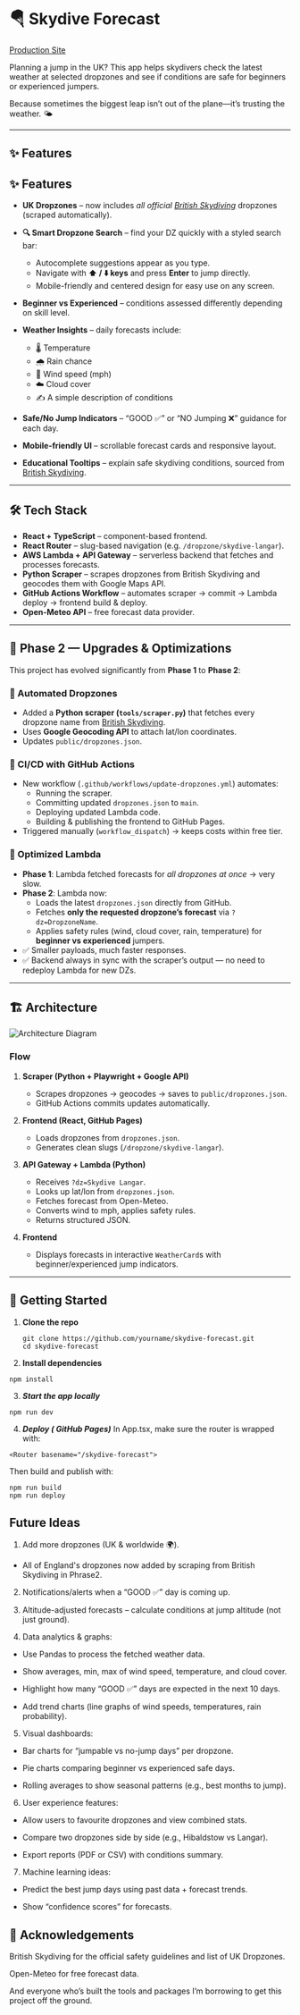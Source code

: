 # 🪂 Skydive Forecast  
[Production Site](https://tindyc.github.io/skydive-forecast/) 

Planning a jump in the UK? This app helps skydivers check the latest weather at selected dropzones and see if conditions are safe for beginners or experienced jumpers.  

Because sometimes the biggest leap isn’t out of the plane—it’s trusting the weather. 🌤️  

---

## ✨ Features  

## ✨ Features  

- **UK Dropzones** – now includes *all official [British Skydiving](https://britishskydiving.org/find-drop-zone/)* dropzones (scraped automatically).  

- **🔍 Smart Dropzone Search** – find your DZ quickly with a styled search bar:  
  - Autocomplete suggestions appear as you type.  
  - Navigate with **⬆️ / ⬇️ keys** and press **Enter** to jump directly.  
  - Mobile-friendly and centered design for easy use on any screen.  

- **Beginner vs Experienced** – conditions assessed differently depending on skill level.  

- **Weather Insights** – daily forecasts include:  
  - 🌡 Temperature  
  - 🌧 Rain chance  
  - 💨 Wind speed (mph)  
  - ☁️ Cloud cover  
  - ✍️ A simple description of conditions  

- **Safe/No Jump Indicators** – “GOOD ✅” or “NO Jumping ❌” guidance for each day.  

- **Mobile-friendly UI** – scrollable forecast cards and responsive layout.  

- **Educational Tooltips** – explain safe skydiving conditions, sourced from [British Skydiving](https://britishskydiving.org/).  

---

## 🛠 Tech Stack  

- **React + TypeScript** – component-based frontend.  
- **React Router** – slug-based navigation (e.g. `/dropzone/skydive-langar`).  
- **AWS Lambda + API Gateway** – serverless backend that fetches and processes forecasts.  
- **Python Scraper** – scrapes dropzones from British Skydiving and geocodes them with Google Maps API.  
- **GitHub Actions Workflow** – automates scraper → commit → Lambda deploy → frontend build & deploy.  
- **Open-Meteo API** – free forecast data provider.  

---

## 🚀 Phase 2 — Upgrades & Optimizations  

This project has evolved significantly from **Phase 1** to **Phase 2**:

### 🔹 Automated Dropzones  
- Added a **Python scraper (`tools/scraper.py`)** that fetches every dropzone name from [British Skydiving](https://britishskydiving.org/find-drop-zone/).  
- Uses **Google Geocoding API** to attach lat/lon coordinates.  
- Updates `public/dropzones.json`.

### 🔹 CI/CD with GitHub Actions  
- New workflow (`.github/workflows/update-dropzones.yml`) automates:  
  - Running the scraper.  
  - Committing updated `dropzones.json` to `main`.  
  - Deploying updated Lambda code.  
  - Building & publishing the frontend to GitHub Pages.  
- Triggered manually (`workflow_dispatch`) → keeps costs within free tier.  

### 🔹 Optimized Lambda  
- **Phase 1**: Lambda fetched forecasts for *all dropzones at once* → very slow.  
- **Phase 2**: Lambda now:  
  - Loads the latest `dropzones.json` directly from GitHub.  
  - Fetches **only the requested dropzone’s forecast** via `?dz=DropzoneName`.  
  - Applies safety rules (wind, cloud cover, rain, temperature) for **beginner vs experienced** jumpers.  
- ✅ Smaller payloads, much faster responses.  
- ✅ Backend always in sync with the scraper’s output — no need to redeploy Lambda for new DZs.  

---

## 🏗️ Architecture  

![Architecture Diagram](src/assets/img/architecture.png)

### Flow
1. **Scraper (Python + Playwright + Google API)**  
   - Scrapes dropzones → geocodes → saves to `public/dropzones.json`.  
   - GitHub Actions commits updates automatically.  

2. **Frontend (React, GitHub Pages)**  
   - Loads dropzones from `dropzones.json`.  
   - Generates clean slugs (`/dropzone/skydive-langar`).  

3. **API Gateway + Lambda (Python)**  
   - Receives `?dz=Skydive Langar`.  
   - Looks up lat/lon from `dropzones.json`.  
   - Fetches forecast from Open-Meteo.  
   - Converts wind to mph, applies safety rules.  
   - Returns structured JSON.  

4. **Frontend**  
   - Displays forecasts in interactive `WeatherCard`s with beginner/experienced jump indicators.  

---

## 🚀 Getting Started  

1. **Clone the repo**  
   ```
   git clone https://github.com/yourname/skydive-forecast.git
   cd skydive-forecast
   ```
2. **Install dependencies**
````
npm install
````

3. ***Start the app locally***
```
npm run dev
```

4. ***Deploy ( GitHub Pages)***
In App.tsx, make sure the router is wrapped with:
```
<Router basename="/skydive-forecast">
````
Then build and publish with:
```
npm run build
npm run deploy
```

## Future Ideas
1. Add more dropzones (UK & worldwide 🌍). 
* All of England's dropzones now added by scraping from British Skydiving in Phrase2.

2. Notifications/alerts when a “GOOD ✅” day is coming up.

3. Altitude-adjusted forecasts – calculate conditions at jump altitude (not just ground).

4. Data analytics & graphs:

* Use Pandas to process the fetched weather data.

* Show averages, min, max of wind speed, temperature, and cloud cover.

* Highlight how many “GOOD ✅” days are expected in the next 10 days.

* Add trend charts (line graphs of wind speeds, temperatures, rain probability).

5. Visual dashboards:

* Bar charts for “jumpable vs no-jump days” per dropzone.

* Pie charts comparing beginner vs experienced safe days.

* Rolling averages to show seasonal patterns (e.g., best months to jump).

6. User experience features:

* Allow users to favourite dropzones and view combined stats.

* Compare two dropzones side by side (e.g., Hibaldstow vs Langar).

* Export reports (PDF or CSV) with conditions summary.

7. Machine learning ideas:

* Predict the best jump days using past data + forecast trends.

* Show “confidence scores” for forecasts.

## 🙏 Acknowledgements

British Skydiving for the official safety guidelines and list of UK Dropzones.

Open-Meteo for free forecast data.

And everyone who’s built the tools and packages I’m borrowing to get this project off the ground.

